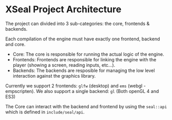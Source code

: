 XSeal Project Architecture
===

The project can divided into 3 sub-categories: the core, frontends & backends.

Each compilation of the engine must have exactly one frontend, backend and core.

* Core: The core is responsible for running the actual logic of the engine.
* Frontends: Frontends are responsible for linking the engine with the player (showing a screen, reading inputs, etc...).
* Backends: The backends are resposible for managing the low level interaction against the graphics library. 

Currently we support 2 frontends: `glfw` (desktop) and `ems` (webgl - empscripten).
We also support a single backend: `gl` (Both openGL 4 and ES3)

The Core can interact with the backend and frontend by using the `seal::api` which is defined in `include/seal/api`.
